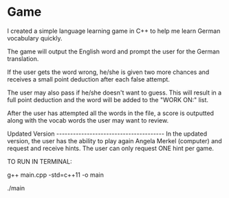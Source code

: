 # Game

I created a simple language learning game in C++ to help me learn German vocabulary quickly. 

The game will output the English word and prompt the user for the German translation.

If the user gets the word wrong, he/she is given two more chances and receives a small point deduction after each false attempt.

The user may also pass if he/she doesn't want to guess. This will result in a full point deduction and the word will be added to the "WORK ON:" list.

After the user has attempted all the words in the file, a score is outputted along with the vocab words the user may want to review.


Updated Version ---------------------------------------
In the updated version, the user has the ability to play again Angela Merkel (computer) and request and receive hints. The user can only request ONE hint per game.


TO RUN IN TERMINAL:

g++ main.cpp -std=c++11 -o main

./main
